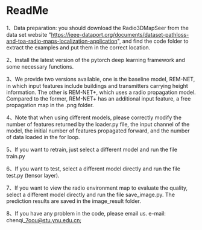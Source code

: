 # ReadMe
1、Data preparation: you should download the Radio3DMapSeer from the data set website "https://ieee-dataport.org/documents/dataset-pathloss-and-toa-radio-maps-localization-application", and find the code folder to extract the examples and put them in the correct location. 


2、Install the latest version of the pytorch deep learning framework and some necessary functions.


3、We provide two versions available, one is the baseline model, REM-NET, in which input features include buildings and transmitters carrying height information. The other is REM-NET+, which uses a radio propagation model. Compared to the former, REM-NET+ has an additional input feature, a free propagation map in the .png folder.


4、Note that when using different models, please correctly modify the number of features returned by the loader.py file, the input channel of the model, the initial number of features propagated forward, and the number of data loaded in the for loop.


5、If you want to retrain, just select a different model and run the file train.py


6、If you want to test, select a different model directly and run the file test.py (tensor layer).


7、If you want to view the radio environment map to evaluate the quality, select a different model directly and run the file save_image.py. The prediction results are saved in the image_result folder.


8、If you have any problem in the code, please email us. e-mail: chenqi\_7oou@stu.ynu.edu.cn;
